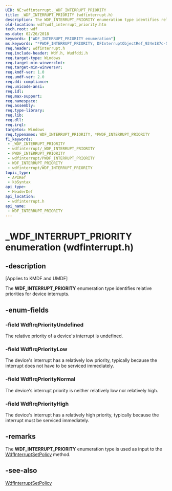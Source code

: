 ```yaml
---
UID: NE:wdfinterrupt._WDF_INTERRUPT_PRIORITY
title: _WDF_INTERRUPT_PRIORITY (wdfinterrupt.h)
description: The WDF_INTERRUPT_PRIORITY enumeration type identifies relative priorities for device interrupts.
old-location: wdf\wdf_interrupt_priority.htm
tech.root: wdf
ms.date: 02/26/2018
keywords: ["WDF_INTERRUPT_PRIORITY enumeration"]
ms.keywords: "*PWDF_INTERRUPT_PRIORITY, DFInterruptObjectRef_924e187c-58f4-4616-a505-6d1c03779f02.xml, PWDF_INTERRUPT_PRIORITY, PWDF_INTERRUPT_PRIORITY enumeration pointer, WDF_INTERRUPT_PRIORITY, WDF_INTERRUPT_PRIORITY enumeration, WdfIrqPriorityHigh, WdfIrqPriorityLow, WdfIrqPriorityNormal, WdfIrqPriorityUndefined, _WDF_INTERRUPT_PRIORITY, kmdf.wdf_interrupt_priority, wdf.wdf_interrupt_priority, wdfinterrupt/PWDF_INTERRUPT_PRIORITY, wdfinterrupt/WDF_INTERRUPT_PRIORITY, wdfinterrupt/WdfIrqPriorityHigh, wdfinterrupt/WdfIrqPriorityLow, wdfinterrupt/WdfIrqPriorityNormal, wdfinterrupt/WdfIrqPriorityUndefined"
req.header: wdfinterrupt.h
req.include-header: Wdf.h, Wudfddi.h
req.target-type: Windows
req.target-min-winverclnt: 
req.target-min-winversvr: 
req.kmdf-ver: 1.0
req.umdf-ver: 2.0
req.ddi-compliance: 
req.unicode-ansi: 
req.idl: 
req.max-support: 
req.namespace: 
req.assembly: 
req.type-library: 
req.lib: 
req.dll: 
req.irql: 
targetos: Windows
req.typenames: WDF_INTERRUPT_PRIORITY, *PWDF_INTERRUPT_PRIORITY
f1_keywords:
 - _WDF_INTERRUPT_PRIORITY
 - wdfinterrupt/_WDF_INTERRUPT_PRIORITY
 - PWDF_INTERRUPT_PRIORITY
 - wdfinterrupt/PWDF_INTERRUPT_PRIORITY
 - WDF_INTERRUPT_PRIORITY
 - wdfinterrupt/WDF_INTERRUPT_PRIORITY
topic_type:
 - APIRef
 - kbSyntax
api_type:
 - HeaderDef
api_location:
 - wdfinterrupt.h
api_name:
 - WDF_INTERRUPT_PRIORITY
---
```


# _WDF_INTERRUPT_PRIORITY enumeration (wdfinterrupt.h)


## -description

<p class="CCE_Message">[Applies to KMDF and UMDF]</p>

The <b>WDF_INTERRUPT_PRIORITY</b> enumeration type identifies relative priorities for device interrupts.

## -enum-fields

### -field WdfIrqPriorityUndefined

The relative priority of a device's interrupt is undefined.

### -field WdfIrqPriorityLow

The device's interrupt has a relatively low priority, typically because the interrupt does not have to be serviced immediately.

### -field WdfIrqPriorityNormal

The device's interrupt priority is neither relatively low nor relatively high.

### -field WdfIrqPriorityHigh

The device's interrupt has a relatively high priority, typically because the interrupt must be serviced immediately.

## -remarks

The <b>WDF_INTERRUPT_PRIORITY</b> enumeration type is used as input to the <a href="/windows-hardware/drivers/ddi/wdfinterrupt/nf-wdfinterrupt-wdfinterruptsetpolicy">WdfInterruptSetPolicy</a> method.

## -see-also

<a href="/windows-hardware/drivers/ddi/wdfinterrupt/nf-wdfinterrupt-wdfinterruptsetpolicy">WdfInterruptSetPolicy</a>
